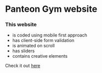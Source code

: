 # Panteon Gym website

### This website
- is coded using mobile first approach
- has client-side form validation
- is animated on scroll
- has sliders
- contains creative elements

Check it out [here](https://armatura100.github.io/panteon/)
